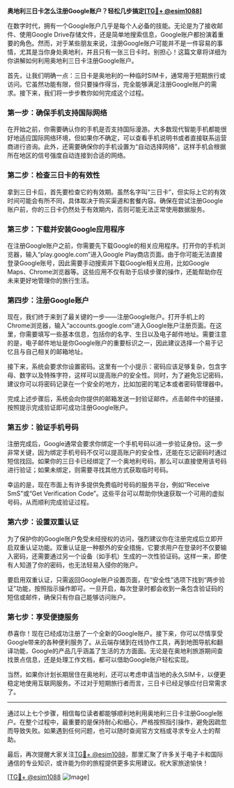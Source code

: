 **奥地利三日卡怎么注册Google账户？轻松几步搞定[[TG💪+ @esim1088](https://t.me/s/esim1088)]**

在数字时代，拥有一个Google账户几乎是每个人必备的技能。无论是为了接收邮件、使用Google Drive存储文件，还是简单地搜索信息，Google账户都扮演着重要的角色。然而，对于某些朋友来说，注册Google账户可能并不是一件容易的事情，尤其是当你身处奥地利，并且只有一张三日卡时。别担心！这篇文章将详细为你讲解如何利用奥地利三日卡注册Google账户。

首先，让我们明确一点：三日卡是奥地利的一种临时SIM卡，通常用于短期旅行或访问。它虽然功能有限，但只要操作得当，完全能够满足注册Google账户的需求。接下来，我们将一步步教你如何完成这个过程。

### **第一步：确保手机支持国际网络**
在开始之前，你需要确认你的手机是否支持国际漫游。大多数现代智能手机都能很好地适应国际网络环境，但如果你不确定，可以查看手机说明书或者直接联系运营商进行咨询。此外，还需要确保你的手机设置为“自动选择网络”，这样手机会根据所在地区的信号强度自动连接到合适的网络。

### **第二步：检查三日卡的有效性**
拿到三日卡后，首先要检查它的有效期。虽然名字叫“三日卡”，但实际上它的有效时间可能会有所不同，具体取决于购买渠道和套餐内容。确保在尝试注册Google账户前，你的三日卡仍然处于有效期内，否则可能无法正常使用数据服务。

### **第三步：下载并安装Google应用程序**
在注册Google账户之前，你需要先下载Google的相关应用程序。打开你的手机浏览器，输入“play.google.com”进入Google Play商店页面。由于你可能无法直接登录Google账号，因此需要手动搜索并下载Google相关应用，比如Google Maps、Chrome浏览器等。这些应用不仅有助于后续步骤的操作，还能帮助你在未来更好地管理你的旅行生活。

### **第四步：注册Google账户**
现在，我们终于来到了最关键的一步——注册Google账户。打开手机上的Chrome浏览器，输入“accounts.google.com”进入Google账户注册页面。在这里，你需要填写一些基本信息，包括你的名字、生日以及电子邮件地址。需要注意的是，电子邮件地址是你Google账户的重要标识之一，因此建议选择一个易于记忆且与自己相关的邮箱地址。

接下来，系统会要求你设置密码。这里有一个小提示：密码应该足够复杂，包含字母、数字以及特殊字符，这样可以提高账户的安全性。同时，为了避免忘记密码，建议你可以将密码记录在一个安全的地方，比如加密的笔记本或者密码管理器中。

完成上述步骤后，系统会向你提供的邮箱发送一封验证邮件。点击邮件中的链接，按照提示完成验证即可成功注册Google账户。

### **第五步：验证手机号码**
注册完成后，Google通常会要求你绑定一个手机号码以进一步验证身份。这一步非常关键，因为绑定手机号码不仅可以提高账户的安全性，还能在忘记密码时通过短信找回。如果你的三日卡已经绑定了一个奥地利号码，那么可以直接使用该号码进行验证；如果未绑定，则需要寻找其他方式获取临时号码。

幸运的是，现在市面上有许多提供免费临时号码的服务平台，例如“Receive SmS”或“Get Verification Code”。这些平台可以帮助你快速获取一个可用的虚拟号码，从而顺利完成验证过程。

### **第六步：设置双重认证**
为了保护你的Google账户免受未经授权的访问，强烈建议你在注册完成后立即开启双重认证功能。双重认证是一种额外的安全措施，它要求用户在登录时不仅要输入密码，还需要通过另一个设备（如手机）生成的一次性验证码。这样一来，即使有人知道了你的密码，也无法轻易入侵你的账户。

要启用双重认证，只需返回Google账户设置页面，在“安全性”选项下找到“两步验证”功能，按照指示操作即可。一旦开启，每次登录时都会收到一条包含验证码的短信或邮件，确保只有你自己能够访问账户。

### **第七步：享受便捷服务**
恭喜你！现在已经成功注册了一个全新的Google账户。接下来，你可以尽情享受Google带来的各种便利服务了。从云端存储到在线协作工具，再到地图导航和翻译功能，Google的产品几乎涵盖了生活的方方面面。无论是在奥地利旅游期间查找景点信息，还是处理工作文档，都可以借助Google账户轻松实现。

当然，如果你计划长期居住在奥地利，还可以考虑申请当地的永久SIM卡，以便更稳定地使用互联网服务。不过对于短期旅行者而言，三日卡已经足够应付日常需求了。

---

通过以上七个步骤，相信每位读者都能够顺利地利用奥地利三日卡注册Google账户。在整个过程中，最重要的是保持耐心和细心，严格按照指引操作，避免因疏忽而导致失败。如果遇到任何问题，也可以随时查阅官方文档或寻求专业人士的帮助。

最后，再次提醒大家关注[TG💪+ @esim1088](https://t.me/s/esim1088)，那里汇聚了许多关于电子卡和国际通信的专业知识，或许能为你的旅程提供更多实用建议。祝大家旅途愉快！

[[TG💪+ @esim1088](https://t.me/s/esim1088) ![Image](https://i.postimg.cc/4NQfJmqS/Snipaste-2025-05-13-00-14-12.png)]